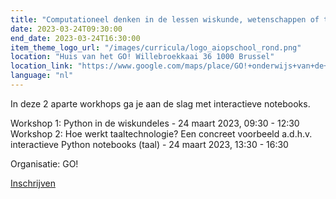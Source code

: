 ```yaml
---
title: "Computationeel denken in de lessen wiskunde, wetenschappen of taal"
date: 2023-03-24T09:30:00
end_date: 2023-03-24T16:30:00
item_theme_logo_url: "/images/curricula/logo_aiopschool_rond.png"
location: "Huis van het GO! Willebroekkaai 36 1000 Brussel"
location_link: "https://www.google.com/maps/place/GO!+onderwijs+van+de+Vlaamse+Gemeenschap/@50.8633456,4.3502028,17z/data=!3m1!4b1!4m5!3m4!1s0x47c3c386acd2c0a1:0x1930a2f02ba17925!8m2!3d50.8633393!4d4.3524112"
language: "nl"
---
```


In deze 2 aparte workhops ga je aan de slag met interactieve notebooks.

Workshop 1: Python in de wiskundeles - 24 maart 2023, 09:30 - 12:30 <br>
Workshop 2: Hoe werkt taaltechnologie? Een concreet voorbeeld a.d.h.v. interactieve Python notebooks (taal) - 24 maart 2023, 13:30 - 16:30

Organisatie: GO!

[Inschrijven](https://pro.g-o.be/kalender/detail/6656/12748?ref=catalogus)
